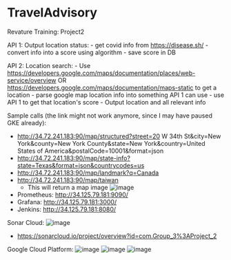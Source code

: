 # TravelAdvisory
Revature Training: Project2

API 1:
  Output location status:
    - get covid info from https://disease.sh/
    - convert info into a score using algorithm
    - save score in DB
    
API 2:
  Location search:
    - Use https://developers.google.com/maps/documentation/places/web-service/overview  OR https://developers.google.com/maps/documentation/maps-static 
    to get a location
      - parse google map location info into something API 1 can use
    - use API 1 to get that location's score
    - Output location and all relevant info

Sample calls (the link might not work anymore, since I may have paused GKE already): 
- http://34.72.241.183:90/map/structured?street=20 W 34th St&city=New York&county=New York County&state=New York&country=United States of America&postalCode=10001&format=json
- http://34.72.241.183:90/map/state-info?state=Texas&format=json&countrycodes=us
- http://34.72.241.183:90/map/landmark?q=Canada
- http://34.72.241.183:90/map/taiwan
  - This will return a map image
  ![image](https://user-images.githubusercontent.com/28497032/176506007-d9eca2f0-a4a0-48c9-a124-5a1d341002d7.png)
- Prometheus: http://34.125.79.181:9090/
- Grafana: http://34.125.79.181:3000/
- Jenkins: http://34.125.79.181:8080/

Sonar Cloud:
![image](https://user-images.githubusercontent.com/28497032/176509646-13b4a352-7c6b-458b-9b1f-81fd3093faba.png)
- https://sonarcloud.io/project/overview?id=com.Group_3%3AProject_2

Google Cloud Platform:
![image](https://user-images.githubusercontent.com/28497032/176734168-9ee44c35-855f-45a0-92d8-4578fb2502e1.png)
![image](https://user-images.githubusercontent.com/28497032/176734238-b8c722ba-cc5b-446a-b109-4e48983a29d8.png)
![image](https://user-images.githubusercontent.com/28497032/176734317-9990a8ed-104e-439a-8226-e0a1f10af3f3.png)


